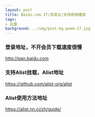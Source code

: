 ```yaml
---
layout: post
title: Baidu.com 2T/百度云/支持视频播放
tags:
- 云盘
background: ../img/post-bg-poem-17.jpg
---
```




### 登录地址，不开会员下载速度很慢<br>
http://pan.baidu.com

### 支持Alist挂载，Alist地址<br>
https://github.com/alist-org/alist

### Alist使用方法地址<br>
https://alist.nn.ci/zh/guide/
